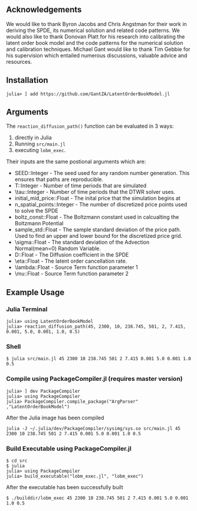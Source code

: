 ## Acknowledgements

We would like to thank Byron Jacobs and Chris Angstman for their work in deriving the SPDE,  its numerical solution and related code patterns. We would also like to thank Donovan Platt for his research into calibrating the latent order book model and the code patterns for the numerical solution and calibration techniques. Michael Gant would like to thank Tim Gebbie for his supervision which entailed numerous discussions, valuable advice and resources.


## Installation

```
julia> ] add https://github.com/GantZA/LatentOrderBookModel.jl
```

## Arguments

The `reaction_diffusion_path()` function can be evaluated in 3 ways: 
1) directly in Julia
2) Running `src/main.jl` 
3) executing `lobm_exec`. 

Their inputs are the same postional arguments which are:
* SEED::Integer - The seed used for any random number generation. This ensures that paths are reproducible.
* T::Integer - Number of time periods that are simulated
* \tau::Integer - Number of time periods that the DTWR solver uses. 
* initial_mid_price::Float - The inital price that the simulation begins at
* n_spatial_points::Integer - The number of discretized price points used to solve the SPDE
* boltz_const::Float - The Boltzmann constant used in calcualting the Boltzmann Potential
* sample_std::Float - The sample standard deviation of the price path. Used to find an upper and lower bound for the discretized price grid.
* \sigma::Float - The standard deviation of the Advection Normal(mean=0) Random Variable.   
* D::Float - The Diffusion coefficient in the SPDE
* \eta::Float - The latent order cancellation rate.
* \lambda::Float - Source Term function parameter 1
* \mu::Float - Source Term function parameter 2
## Example Usage

### Julia Terminal

```
julia> using LatentOrderBookModel
julia> reaction_diffusion_path(45, 2300, 10, 238.745, 501, 2, 7.415, 0.001, 5.0, 0.001, 1.0, 0.5)

```

### Shell
```
$ julia src/main.jl 45 2300 10 238.745 501 2 7.415 0.001 5.0 0.001 1.0 0.5
```

### Compile using PackageCompiler.jl (requires master version)

```
julia> ] dev PackageCompiler
julia> using PackageCompiler
julia> PackageCompiler.compile_package("ArgParser" ,"LatentOrderBookModel")

```
After the Julia image has been compiled
```
julia -J ~/.julia/dev/PackageCompiler/sysimg/sys.so src/main.jl 45 2300 10 238.745 501 2 7.415 0.001 5.0 0.001 1.0 0.5

```

### Build Executable using PackageCompiler.jl

```
$ cd src
$ julia
julia> using PackageCompiler
julia> build_executable("lobm_exec.jl", "lobm_exec")

```
After the executable has been successfully built
```
$ ./builddir/lobm_exec 45 2300 10 238.745 501 2 7.415 0.001 5.0 0.001 1.0 0.5
```
